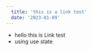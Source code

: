 ```yaml
---
  title: 'this is a link test'
  date: '2023-01-09'
---
```

  
  - hello this is Link test
- using use state 
  